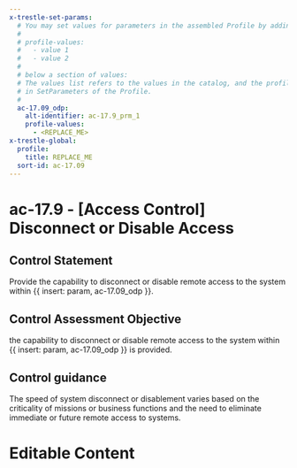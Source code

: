 ```yaml
---
x-trestle-set-params:
  # You may set values for parameters in the assembled Profile by adding
  #
  # profile-values:
  #   - value 1
  #   - value 2
  #
  # below a section of values:
  # The values list refers to the values in the catalog, and the profile-values represent values
  # in SetParameters of the Profile.
  #
  ac-17.09_odp:
    alt-identifier: ac-17.9_prm_1
    profile-values:
      - <REPLACE_ME>
x-trestle-global:
  profile:
    title: REPLACE_ME
  sort-id: ac-17.09
---
```


# ac-17.9 - \[Access Control\] Disconnect or Disable Access

## Control Statement

Provide the capability to disconnect or disable remote access to the system within {{ insert: param, ac-17.09_odp }}.

## Control Assessment Objective

the capability to disconnect or disable remote access to the system within {{ insert: param, ac-17.09_odp }} is provided.

## Control guidance

The speed of system disconnect or disablement varies based on the criticality of missions or business functions and the need to eliminate immediate or future remote access to systems.

# Editable Content

<!-- Make additions and edits below -->
<!-- The above represents the contents of the control as received by the profile, prior to additions. -->
<!-- If the profile makes additions to the control, they will appear below. -->
<!-- The above markdown may not be edited but you may edit the content below, and/or introduce new additions to be made by the profile. -->
<!-- If there is a yaml header at the top, parameter values may be edited. Use --set-parameters to incorporate the changes during assembly. -->
<!-- The content here will then replace what is in the profile for this control, after running profile-assemble. -->
<!-- The current profile has no added parts for this control, but you may add new ones here. -->
<!-- Each addition must have a heading either of the form ## Control my_addition_name -->
<!-- or ## Part a. (where the a. refers to one of the control statement labels.) -->
<!-- "## Control" parts are new parts added after the statement part. -->
<!-- "## Part" parts are new parts added into the top-level statement part with that label. -->
<!-- Subparts may be added with nested hash levels of the form ### My Subpart Name -->
<!-- underneath the parent ## Control or ## Part being added -->
<!-- See https://ibm.github.io/compliance-trestle/tutorials/ssp_profile_catalog_authoring/ssp_profile_catalog_authoring for guidance. -->
